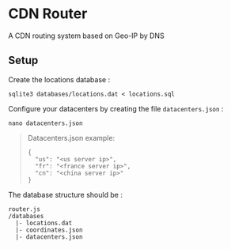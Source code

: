 # CDN Router
A CDN routing system based on Geo-IP by DNS

## Setup
Create the locations database :
```
sqlite3 databases/locations.dat < locations.sql
```

Configure your datacenters by creating the file `datacenters.json` :
```
nano datacenters.json
```

> Datacenters.json example:
> ```
> {
>   "us": "<us server ip>",
>   "fr": "<france server ip>",
>   "cn": "<china server ip>"
> }
> ```

The database structure should be :
```
router.js
/databases
  |- locations.dat
  |- coordinates.json
  |- datacenters.json
```
